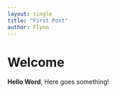 ```yaml
---
layout: single
title: "First Post"
author: Flynn
---
```


# Welcome

**Hello Word**, Here goes something!